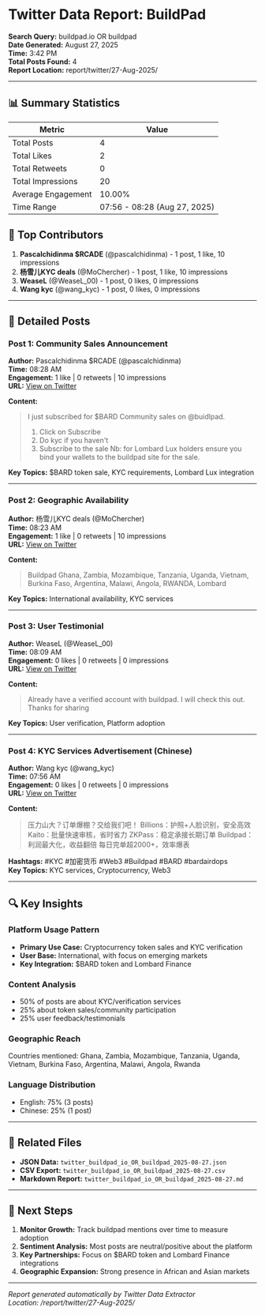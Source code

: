 # Twitter Data Report: BuildPad

**Search Query:** buildpad.io OR buildpad  
**Date Generated:** August 27, 2025  
**Time:** 3:42 PM  
**Total Posts Found:** 4  
**Report Location:** report/twitter/27-Aug-2025/  

---

## 📊 Summary Statistics

| Metric | Value |
|--------|-------|
| Total Posts | 4 |
| Total Likes | 2 |
| Total Retweets | 0 |
| Total Impressions | 20 |
| Average Engagement | 10.00% |
| Time Range | 07:56 - 08:28 (Aug 27, 2025) |

## 👥 Top Contributors

1. **Pascalchidinma $RCADE** (@pascalchidinma) - 1 post, 1 like, 10 impressions
2. **杨雪儿KYC deals** (@MoChercher) - 1 post, 1 like, 10 impressions
3. **WeaseL** (@WeaseL_00) - 1 post, 0 likes, 0 impressions
4. **Wang kyc** (@wang_kyc) - 1 post, 0 likes, 0 impressions

---

## 📝 Detailed Posts

### Post 1: Community Sales Announcement
**Author:** Pascalchidinma $RCADE (@pascalchidinma)  
**Time:** 08:28 AM  
**Engagement:** 1 like | 0 retweets | 10 impressions  
**URL:** [View on Twitter](https://twitter.com/pascalchidinma/status/1960620458417774919)

**Content:**
> I just subscribed for $BARD Community sales on @buidlpad.
> 1. Click on Subscribe 
> 2. Do kyc if you haven't 
> 3. Subscribe to the sale
> Nb: for Lombard Lux holders ensure you bind your wallets to the buildpad site for the sale.

**Key Topics:** $BARD token sale, KYC requirements, Lombard Lux integration

---

### Post 2: Geographic Availability
**Author:** 杨雪儿KYC deals (@MoChercher)  
**Time:** 08:23 AM  
**Engagement:** 1 like | 0 retweets | 10 impressions  
**URL:** [View on Twitter](https://twitter.com/MoChercher/status/1960619222507381011)

**Content:**
> Buildpad
> Ghana, Zambia, Mozambique, Tanzania, Uganda, Vietnam, 
> Burkina Faso, Argentina, Malawi, Angola, RWANDA, Lombard

**Key Topics:** International availability, KYC services

---

### Post 3: User Testimonial
**Author:** WeaseL (@WeaseL_00)  
**Time:** 08:09 AM  
**Engagement:** 0 likes | 0 retweets | 0 impressions  
**URL:** [View on Twitter](https://twitter.com/WeaseL_00/status/1960615677343228393)

**Content:**
> Already have a verified account with buildpad. 
> I will check this out. Thanks for sharing

**Key Topics:** User verification, Platform adoption

---

### Post 4: KYC Services Advertisement (Chinese)
**Author:** Wang kyc (@wang_kyc)  
**Time:** 07:56 AM  
**Engagement:** 0 likes | 0 retweets | 0 impressions  
**URL:** [View on Twitter](https://twitter.com/wang_kyc/status/1960612254946099237)

**Content:**
> 压力山大？订单爆棚？交给我们吧！
> Billions：护照+人脸识别，安全高效
> Kaito：批量快速审核，省时省力
> ZKPass：稳定承接长期订单
> Buildpad：利润最大化，收益翻倍
> 每日完单超2000+，效率爆表

**Hashtags:** #KYC #加密货币 #Web3 #Buildpad #BARD #bardairdops  
**Key Topics:** KYC services, Cryptocurrency, Web3

---

## 🔍 Key Insights

### Platform Usage Pattern
- **Primary Use Case:** Cryptocurrency token sales and KYC verification
- **User Base:** International, with focus on emerging markets
- **Key Integration:** $BARD token and Lombard Finance

### Content Analysis
- 50% of posts are about KYC/verification services
- 25% about token sales/community participation
- 25% user feedback/testimonials

### Geographic Reach
Countries mentioned: Ghana, Zambia, Mozambique, Tanzania, Uganda, Vietnam, Burkina Faso, Argentina, Malawi, Angola, Rwanda

### Language Distribution
- English: 75% (3 posts)
- Chinese: 25% (1 post)

---

## 📁 Related Files

- **JSON Data:** `twitter_buildpad_io_OR_buildpad_2025-08-27.json`
- **CSV Export:** `twitter_buildpad_io_OR_buildpad_2025-08-27.csv`
- **Markdown Report:** `twitter_buildpad_io_OR_buildpad_2025-08-27.md`

---

## 🔗 Next Steps

1. **Monitor Growth:** Track buildpad mentions over time to measure adoption
2. **Sentiment Analysis:** Most posts are neutral/positive about the platform
3. **Key Partnerships:** Focus on $BARD token and Lombard Finance integrations
4. **Geographic Expansion:** Strong presence in African and Asian markets

---

*Report generated automatically by Twitter Data Extractor*  
*Location: /report/twitter/27-Aug-2025/*